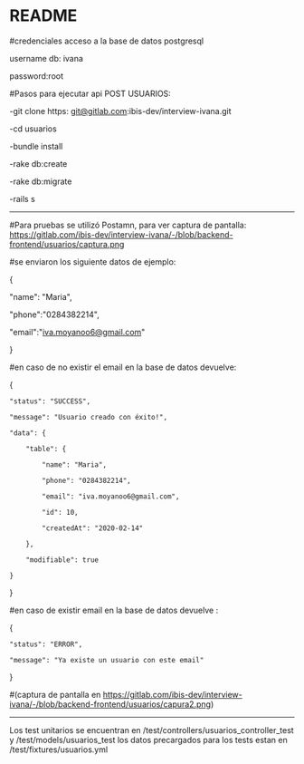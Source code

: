 # README

#credenciales acceso a la base de datos postgresql

username db: ivana

password:root

#Pasos para ejecutar api POST USUARIOS:

-git clone https: git@gitlab.com:ibis-dev/interview-ivana.git

-cd usuarios

-bundle install

-rake db:create

-rake db:migrate

-rails s

----------------------------------------------------------------------------------------------------------------

#Para pruebas se utilizó Postamn, para ver captura de pantalla: 
https://gitlab.com/ibis-dev/interview-ivana/-/blob/backend-frontend/usuarios/captura.png


#se enviaron los siguiente datos de ejemplo:

{

 "name": "Maria",

 "phone":"0284382214",

 "email":"iva.moyanoo6@gmail.com"
	
}


#en caso de no existir el email en la base de datos devuelve:

{

    "status": "SUCCESS",

    "message": "Usuario creado con éxito!",

    "data": {

        "table": {

            "name": "Maria",

            "phone": "0284382214",

            "email": "iva.moyanoo6@gmail.com",

            "id": 10,

            "createdAt": "2020-02-14"

        },

        "modifiable": true

    }
}

#en caso de existir email en la base de datos devuelve :

{

    "status": "ERROR",

    "message": "Ya existe un usuario con este email"

}

#(captura de pantalla en https://gitlab.com/ibis-dev/interview-ivana/-/blob/backend-frontend/usuarios/capura2.png)



--------------------------------------------------------------------------------------------------------

Los test unitarios se encuentran en /test/controllers/usuarios_controller_test y /test/models/usuarios_test
los datos precargados para los tests estan en /test/fixtures/usuarios.yml